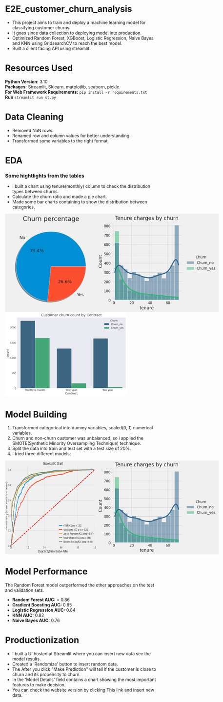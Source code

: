 
# E2E_customer_churn_analysis
- This project aims to train and deploy a machine learning model for classifying customer churns.
- It goes since data collection to deploying model into production.
- Optimized Random Forest, XGBoost, Logistic Regression, Naive Bayes and KNN using GridsearchCV to reach the best model.
- Built a client facing API using streamlit.

# Resources Used
**Python Version:** 3.10<br>
**Packages:** Streamlit, Sklearn, matplotlib, seaborn, pickle<br>
**For Web Framework Requirements:** ```pip install -r requirements.txt```<br>
**Run** ```streamlit run st.py ```<br>

# Data Cleaning
- Removed NaN rows.
- Renamed row and column values for better understanding.
- Transformed some variables to the right format.

# EDA
### Some hightlights from the tables
- I built a chart using tenure(monthly) column to check the distribution types between churns.
- Calculate the churn ratio and made a pie chart.
- Made some bar charts containing to show the distribution between categories.

<div style="display: flex;">
  <img src="img/churn_pie.png" alt="Alt Text" width="300" height="auto" style="flex: 1;">
  <img src="img/churn_distribution.png" alt="Alt Text" width="400" height="auto" style="flex: 1;">
</div>
<img src="img/churn_contract.png" alt="Alt Text" width="400" height="auto" >

# Model Building
1. Transformed categorical into dummy variables, scaled(0, 1) numerical variables.
2. Churn and non-churn customer was unbalanced, so i applied the SMOTE(Synthetic Minority Oversampling Technique) technique.
3. Split the data into train and test set with a test size of 20%.
4. I tried three different models:
    
<div style="display: flex;">
  <img src="img/churn_auc_chart.png" alt="Alt Text" width="300" height="auto" style="flex: 1;">
  <img src="img/churn_distribution.png" alt="Alt Text" width="400" height="auto" style="flex: 1;">
</div>


# Model Performance
The Random Forest model outperformed the other approaches on the test and validation sets.
- **Random Forest AUC:**  = 0.86
- **Gradient Boosting AUC:** 0.85
- **Logistic Regression AUC:** 0.84
- **KNN AUC:** 0.82
- **Naive Bayes AUC:** 0.76 

# Productionization
- I built a UI hosted at Streamlit where you can insert new data see the model results.
- Created a 'Randomize' button to insert random data.
- The After you click "Make Prediction" will tell if the customer is close to churn and its propensity to churn.  
- In the 'Model Details' field contains a chart showing the most important features to make decision. 
- You can check the website version by clicking [This link](https://hugomilesi-e2e-customer-churn-analysis-st-iguvbo.streamlit.app) and insert new data.



